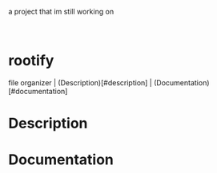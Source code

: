 a project that im still working on <br><br><br>

# rootify 

file organizer | (Description)[#description] | (Documentation)[#documentation]


# Description 

# Documentation
